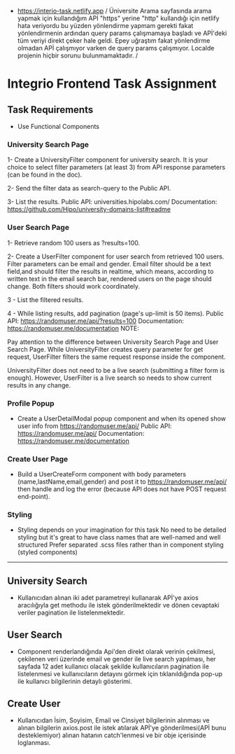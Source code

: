 * https://interio-task.netlify.app 
/ Üniversite Arama sayfasında arama yapmak için kullandığım APİ "https" yerine "http" kullandığı için netlify hata veriyordu bu yüzden yönlendirme yapmam gerekti fakat yönlendirmenin ardından query params çalışmamaya başladı ve APİ'deki tüm veriyi direkt çeker hale geldi. Epey uğraştım fakat yönlendirme olmadan APİ çalışmıyor varken de query params çalışmıyor. Localde projenin hiçbir sorunu bulunmamaktadır. /

# Integrio Frontend Task Assignment

## Task Requirements

* Use Functional Components


### University Search Page

1- Create a UniversityFilter component for university search. It is your choice to select filter parameters (at least 3) from API response parameters (can be found in the doc).

2- Send the filter data as search-query to the Public API.

3- List the results.
Public API: universities.hipolabs.com/
Documentation: https://github.com/Hipo/university-domains-list#readme


### User Search Page

1- Retrieve random 100 users as ?results=100.

2- Create a UserFilter component for user search from retrieved 100 users. Filter parameters can be email and gender. Email filter should be a text field,and
should filter the results in realtime, which means, according to written text in the email search bar, rendered users on the page should change. Both filters should work
coordinately.

3 - List the filtered results.

4 - While listing results, add pagination (page's up-limit is 50 items).
Public API: https://randomuser.me/api/?results=100
Documentation: https://randomuser.me/documentation
NOTE:

Pay attention to the difference between University Search Page and User Search Page. While UniversityFilter creates query parameter for get request, UserFilter filters the same request response inside the component.

UniversityFilter does not need to be a live search (submitting a filter form is enough). However, UserFilter is a live search so needs to show current results in any change.


### Profile Popup

* Create a UserDetailModal popup component and when its opened show user info from https://randomuser.me/api/
Public API: https://randomuser.me/api/
Documentation: https://randomuser.me/documentation


### Create User Page

* Build a UserCreateForm component with body parameters (name,lastName,email,gender) and post it to https://randomuser.me/api/ then handle and log the error (because API does not have POST request end-point).


### Styling

* Styling depends on your imagination for this task
No need to be detailed styling but it's great to have class names that are well-named and well structured
Prefer separated .scss files rather than in component styling (styled components)

---

## University Search

* Kullanıcıdan alınan iki adet parametreyi kullanarak APİ'ye axios aracılığıyla get methodu ile istek gönderilmektedir ve dönen cevaptaki veriler pagination ile listelenmektedir.

## User Search

* Component renderlandığında Api'den direkt olarak verinin çekilmesi, çekilenen veri üzerinde email ve gender ile live search yapılması, her sayfada 12 adet kullanıcı olacak şekilde kullanıcıların pagination ile listelenmesi ve kullanıcıların detayını görmek için tıklanıldığında pop-up ile kullanıcı bilgilerinin detaylı gösterimi.

## Create User

* Kullanıcıdan İsim, Soyisim, Email ve Cinsiyet bilgilerinin alınması ve alınan bilgilerin axios.post ile istek atılarak APİ'ye gönderilmesi(APİ bunu desteklemiyor) alınan hatanın catch'lenmesi ve bir obje içerisinde loglanması.
